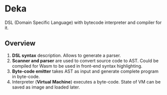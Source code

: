 # Deka
DSL (Domain Specific Language) with bytecode interpreter and compiler for it.

## Overview

1. **DSL syntax** description. Allows to generate a parser.
2. **Scanner and parser** are used to convert source code to AST. Could be compiled for Wasm to be used in front-end syntax highlighting.
3. **Byte-code emitter** takes AST as input and generate complete program in byte-code.
4. Interpreter (**Virtual Machine**) executes a byte-code. State of VM can be saved as image and loaded later.


